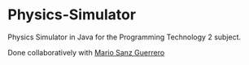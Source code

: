 # Physics-Simulator
Physics Simulator in Java for the Programming Technology 2 subject.

Done collaboratively with [Mario Sanz Guerrero](https://github.com/mario-sanz)

